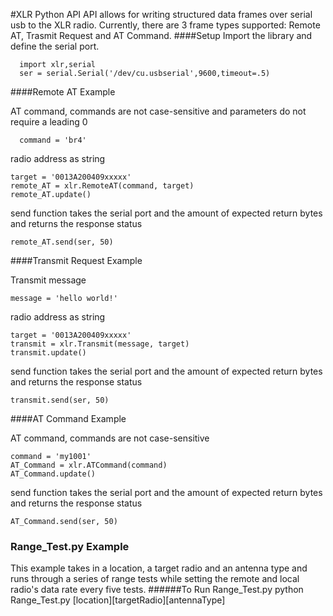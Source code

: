 #XLR Python API
API allows for writing structured data frames over serial usb to the XLR radio. 
Currently, there are 3 frame types supported: Remote AT, Trasmit Request and AT Command. 
####Setup
Import the library and define the serial port.

      import xlr,serial
      ser = serial.Serial('/dev/cu.usbserial',9600,timeout=.5)

####Remote AT Example
  
AT command, commands are not case-sensitive and parameters do not require a leading 0

      command = 'br4'  
    
radio address as string

    target = '0013A200409xxxxx' 
    remote_AT = xlr.RemoteAT(command, target)
    remote_AT.update()
    
send function takes the serial port and the amount of expected return bytes  and returns the response status
    
    remote_AT.send(ser, 50)  

####Transmit Request Example
   
Transmit message

    message = 'hello world!'  
    
radio address as string

    target = '0013A200409xxxxx' 
    transmit = xlr.Transmit(message, target)
    transmit.update()
    
send function takes the serial port and the amount of expected return bytes  and returns the response status
    
    transmit.send(ser, 50) 
   
####AT Command Example 

AT command, commands are not case-sensitive

    command = 'my1001'
    AT_Command = xlr.ATCommand(command)
    AT_Command.update()
    
send function takes the serial port and the amount of expected return bytes  and returns the response status
    
    AT_Command.send(ser, 50)
   
### Range_Test.py Example
This example takes in a location, a target radio and an antenna type and runs through a series of range tests while setting the remote and local radio's data rate every five tests. 
######To Run Range_Test.py 
    python Range_Test.py [location][targetRadio][antennaType]
